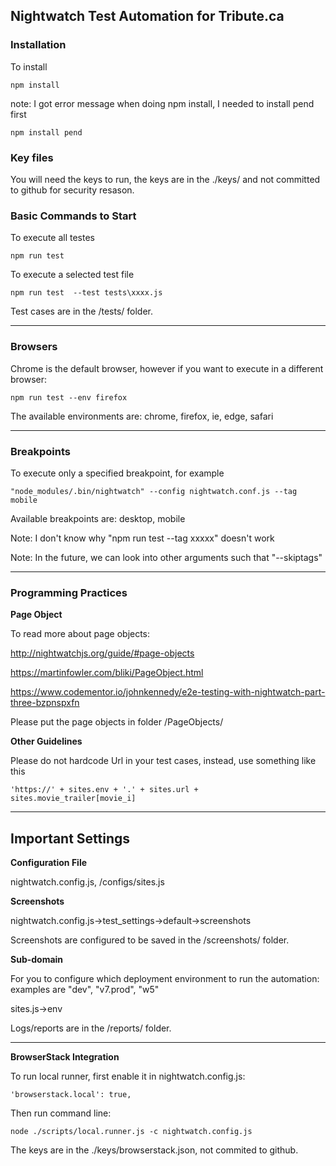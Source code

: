 ﻿## Nightwatch Test Automation for Tribute.ca

### Installation

To install
```
npm install
```

note: I got error message when doing npm install, I needed to install pend first
```
npm install pend
```


### Key files
You will need the keys to run, the keys are in the ./keys/ and not committed to github for security resason.


### Basic Commands to Start

To execute all testes
```
npm run test
```

To execute a selected test file
```
npm run test  --test tests\xxxx.js
```

Test cases are in the /tests/ folder.

---
### Browsers

Chrome is the default browser, however if you want to execute in a different browser:
```
npm run test --env firefox
```

The available environments are: chrome, firefox, ie, edge, safari



---
### Breakpoints

To execute only a specified breakpoint, for example

```
"node_modules/.bin/nightwatch" --config nightwatch.conf.js --tag mobile
```

Available breakpoints are: desktop, mobile


Note: I don't know why "npm run test --tag xxxxx" doesn't work

Note: In the future, we can look into other arguments such that "--skiptags"


---
### Programming Practices

**Page Object**

To read more about page objects:

http://nightwatchjs.org/guide/#page-objects

https://martinfowler.com/bliki/PageObject.html

https://www.codementor.io/johnkennedy/e2e-testing-with-nightwatch-part-three-bzpnspxfn


Please put the page objects in folder /PageObjects/


**Other Guidelines**

Please do not hardcode Url in your test cases, instead, use something like this
```
'https://' + sites.env + '.' + sites.url + sites.movie_trailer[movie_i]
```


---
## Important Settings

**Configuration File**

nightwatch.config.js, /configs/sites.js


**Screenshots**

nightwatch.config.js->test_settings->default->screenshots

Screenshots are configured to be saved in the /screenshots/ folder.


**Sub-domain**

For you to configure which deployment environment to run the automation: examples are "dev", "v7.prod", "w5"

sites.js->env




Logs/reports are in the /reports/ folder.

---

**BrowserStack Integration**

To run local runner, first enable it in nightwatch.config.js:
```
'browserstack.local': true,
```

Then run command line:
```
node ./scripts/local.runner.js -c nightwatch.config.js
```

The keys are in the ./keys/browserstack.json, not commited to github.